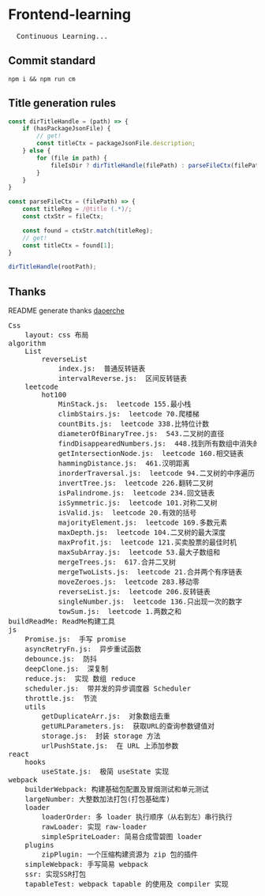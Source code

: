 
# Frontend-learning
<pre>
  Continuous Learning...
</pre>

## Commit standard
```shell
npm i && npm run cm
```

## Title generation rules
```js
const dirTitleHandle = (path) => {
    if (hasPackageJsonFile) {
        // get!
        const titleCtx = packageJsonFile.description;
    } else {
        for (file in path) {
            fileIsDir ? dirTitleHandle(filePath) : parseFileCtx(filePath);
        }
    }
}

const parseFileCtx = (filePath) => {
    const titleReg = /@title (.*)/;
    const ctxStr = fileCtx;

    const found = ctxStr.match(titleReg);
    // get!
    const titleCtx = found[1];
}

dirTitleHandle(rootPath);
```

## Thanks
README generate thanks [daoerche](https://github.com/daoerche)

<pre>Css
    layout: css 布局
algorithm
    List
        reverseList
            index.js:  普通反转链表
            intervalReverse.js:  区间反转链表
    leetcode
        hot100
            MinStack.js:  leetcode 155.最小栈
            climbStairs.js:  leetcode 70.爬楼梯
            countBits.js:  leetcode 338.比特位计数
            diameterOfBinaryTree.js:  543.二叉树的直径
            findDisappearedNumbers.js:  448.找到所有数组中消失的数字
            getIntersectionNode.js:  leetcode 160.相交链表
            hammingDistance.js:  461.汉明距离
            inorderTraversal.js:  leetcode 94.二叉树的中序遍历
            invertTree.js:  leetcode 226.翻转二叉树
            isPalindrome.js:  leetcode 234.回文链表
            isSymmetric.js:  leetcode 101.对称二叉树
            isValid.js:  leetcode 20.有效的括号
            majorityElement.js:  leetcode 169.多数元素
            maxDepth.js:  leetcode 104.二叉树的最大深度
            maxProfit.js:  leetcode 121.买卖股票的最佳时机
            maxSubArray.js:  leetcode 53.最大子数组和
            mergeTrees.js:  617.合并二叉树
            mergeTwoLists.js:  leetcode 21.合并两个有序链表
            moveZeroes.js:  leetcode 283.移动零
            reverseList.js:  leetcode 206.反转链表
            singleNumber.js:  leetcode 136.只出现一次的数字
            towSum.js:  leetcode 1.两数之和
buildReadMe: ReadMe构建工具
js
    Promise.js:  手写 promise
    asyncRetryFn.js:  异步重试函数
    debounce.js:  防抖
    deepClone.js:  深复制
    reduce.js:  实现 数组 reduce
    scheduler.js:  带并发的异步调度器 Scheduler
    throttle.js:  节流
    utils
        getDuplicateArr.js:  对象数组去重
        getURLParameters.js:  获取URL的查询参数键值对
        storage.js:  封装 storage 方法
        urlPushState.js:  在 URL 上添加参数
react
    hooks
        useState.js:  极简 useState 实现
webpack
    builderWebpack: 构建基础包配置及冒烟测试和单元测试
    largeNumber: 大整数加法打包(打包基础库)
    loader
        loaderOrder: 多 loader 执行顺序（从右到左）串行执行
        rawLoader: 实现 raw-loader
        simpleSpriteLoader: 简易合成雪碧图 loader
    plugins
        zipPlugin: 一个压缩构建资源为 zip 包的插件
    simpleWebpack: 手写简易 webpack
    ssr: 实现SSR打包
    tapableTest: webpack tapable 的使用及 compiler 实现
</pre>
